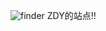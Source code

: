 
![finder](https://user-images.githubusercontent.com/117748860/206154251-77ea322d-b1d9-42a7-81d5-ce69153661d8.png)
ZDY的站点!!
